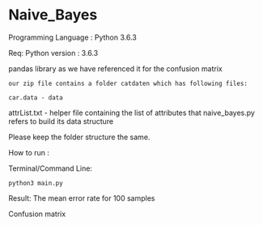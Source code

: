 # Naive_Bayes
Programming Language : Python 3.6.3


Req:
	Python version : 3.6.3 
	
pandas library as we have referenced it for the confusion matrix

	our zip file contains a folder catdaten which has following files:

	car.data - data
	
attrList.txt - helper file containing the list of attributes that naive_bayes.py refers to build its data structure

Please keep the folder structure the same.


How to run : 


Terminal/Command Line: 
 
	python3 main.py


Result:
The mean error rate for 100 samples
	
Confusion matrix

